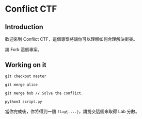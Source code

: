 # Conflict CTF

## Introduction

歡迎來到 Conflict CTF，這個專案將讓你可以理解如何合理解決衝突。

請 Fork 這個專案。

## Working on it

```
git checkout master

git merge alice

git merge bob // Solve the conflict.

python3 script.py

```

當你完成後，你將得到一個 `flag{....}`，請提交這個來取得 Lab 分數。